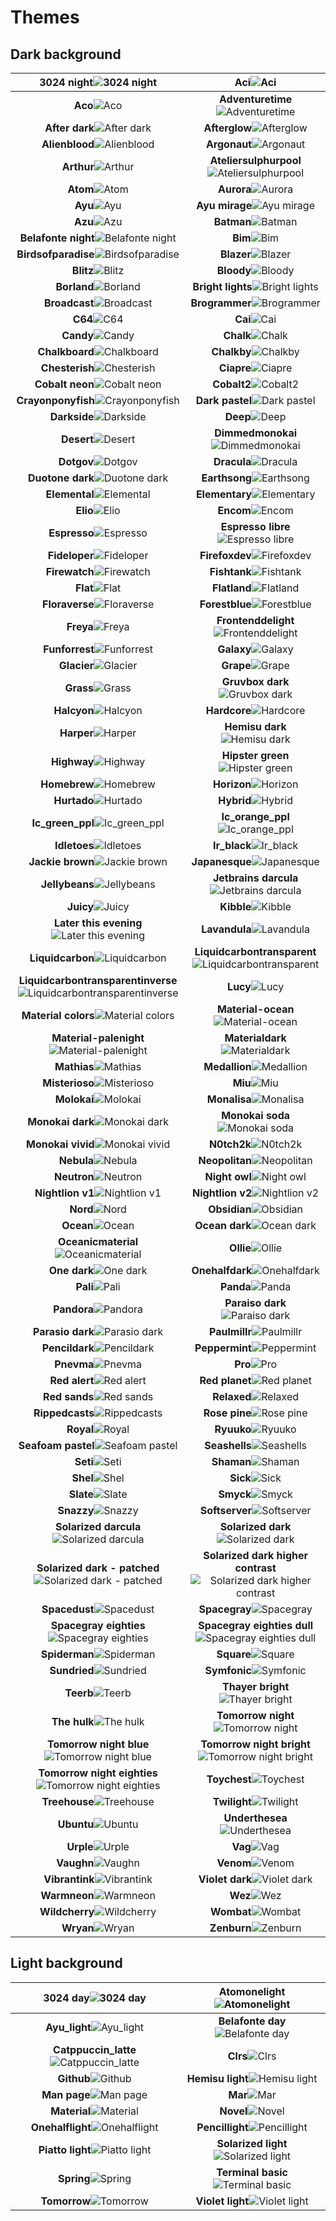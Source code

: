 # Themes

## Dark background

**3024 night**![3024 night](images/3024-Night.png) | **Aci**![Aci](images/Aci.png) 
:---------------------------------------------:|:----------------------------------------------:
**Aco**![Aco](images/Aco.png) | **Adventuretime**![Adventuretime](images/AdventureTime.png) 
**After dark**![After dark](images/After-Dark.png) | **Afterglow**![Afterglow](images/Afterglow.png) 
**Alienblood**![Alienblood](images/AlienBlood.png) | **Argonaut**![Argonaut](images/Argonaut.png) 
**Arthur**![Arthur](images/Arthur.png) | **Ateliersulphurpool**![Ateliersulphurpool](images/AtelierSulphurpool.png) 
**Atom**![Atom](images/Atom.png) | **Aurora**![Aurora](images/Aurora.png) 
**Ayu**![Ayu](images/ayu.png) | **Ayu mirage**![Ayu mirage](images/Ayu-mirage.png) 
**Azu**![Azu](images/Azu.png) | **Batman**![Batman](images/Batman.png) 
**Belafonte night**![Belafonte night](images/Belafonte-Night.png) | **Bim**![Bim](images/Bim.png) 
**Birdsofparadise**![Birdsofparadise](images/BirdsOfParadise.png) | **Blazer**![Blazer](images/Blazer.png) 
**Blitz**![Blitz](images/Blitz.png) | **Bloody**![Bloody](images/Bloody.png) 
**Borland**![Borland](images/Borland.png) | **Bright lights**![Bright lights](images/Bright-Lights.png) 
**Broadcast**![Broadcast](images/Broadcast.png) | **Brogrammer**![Brogrammer](images/Brogrammer.png) 
**C64**![C64](images/C64.png) | **Cai**![Cai](images/Cai.png) 
**Candy**![Candy](images/Candy.png) | **Chalk**![Chalk](images/Chalk.png) 
**Chalkboard**![Chalkboard](images/Chalkboard.png) | **Chalkby**![Chalkby](images/Chalkby.png) 
**Chesterish**![Chesterish](images/Chesterish.png) | **Ciapre**![Ciapre](images/Ciapre.png) 
**Cobalt neon**![Cobalt neon](images/Cobalt-Neon.png) | **Cobalt2**![Cobalt2](images/Cobalt2.png) 
**Crayonponyfish**![Crayonponyfish](images/CrayonPonyFish.png) | **Dark pastel**![Dark pastel](images/Dark-Pastel.png) 
**Darkside**![Darkside](images/Darkside.png) | **Deep**![Deep](images/deep.png) 
**Desert**![Desert](images/Desert.png) | **Dimmedmonokai**![Dimmedmonokai](images/DimmedMonokai.png) 
**Dotgov**![Dotgov](images/DotGov.png) | **Dracula**![Dracula](images/Dracula.png) 
**Duotone dark**![Duotone dark](images/Duotone-Dark.png) | **Earthsong**![Earthsong](images/Earthsong.png) 
**Elemental**![Elemental](images/Elemental.png) | **Elementary**![Elementary](images/Elementary.png) 
**Elio**![Elio](images/Elio.png) | **Encom**![Encom](images/ENCOM.png) 
**Espresso**![Espresso](images/Espresso.png) | **Espresso libre**![Espresso libre](images/Espresso-Libre.png) 
**Fideloper**![Fideloper](images/Fideloper.png) | **Firefoxdev**![Firefoxdev](images/FirefoxDev.png) 
**Firewatch**![Firewatch](images/Firewatch.png) | **Fishtank**![Fishtank](images/FishTank.png) 
**Flat**![Flat](images/Flat.png) | **Flatland**![Flatland](images/Flatland.png) 
**Floraverse**![Floraverse](images/Floraverse.png) | **Forestblue**![Forestblue](images/ForestBlue.png) 
**Freya**![Freya](images/Freya.png) | **Frontenddelight**![Frontenddelight](images/FrontEndDelight.png) 
**Funforrest**![Funforrest](images/FunForrest.png) | **Galaxy**![Galaxy](images/Galaxy.png) 
**Glacier**![Glacier](images/Glacier.png) | **Grape**![Grape](images/Grape.png) 
**Grass**![Grass](images/Grass.png) | **Gruvbox dark**![Gruvbox dark](images/Gruvbox-Dark.png) 
**Halcyon**![Halcyon](images/Halcyon.png) | **Hardcore**![Hardcore](images/Hardcore.png) 
**Harper**![Harper](images/Harper.png) | **Hemisu dark**![Hemisu dark](images/Hemisu-dark.png) 
**Highway**![Highway](images/Highway.png) | **Hipster green**![Hipster green](images/Hipster-Green.png) 
**Homebrew**![Homebrew](images/Homebrew.png) | **Horizon**![Horizon](images/Horizon.png) 
**Hurtado**![Hurtado](images/Hurtado.png) | **Hybrid**![Hybrid](images/Hybrid.png) 
**Ic_green_ppl**![Ic_green_ppl](images/IC_Green_PPL.png) | **Ic_orange_ppl**![Ic_orange_ppl](images/IC_Orange_PPL.png) 
**Idletoes**![Idletoes](images/idleToes.png) | **Ir_black**![Ir_black](images/IR_Black.png) 
**Jackie brown**![Jackie brown](images/Jackie-Brown.png) | **Japanesque**![Japanesque](images/Japanesque.png) 
**Jellybeans**![Jellybeans](images/Jellybeans.png) | **Jetbrains darcula**![Jetbrains darcula](images/JetBrains-Darcula.png) 
**Juicy**![Juicy](images/Juicy.png) | **Kibble**![Kibble](images/Kibble.png) 
**Later this evening**![Later this evening](images/Later-This-Evening.png) | **Lavandula**![Lavandula](images/Lavandula.png) 
**Liquidcarbon**![Liquidcarbon](images/LiquidCarbon.png) | **Liquidcarbontransparent**![Liquidcarbontransparent](images/LiquidCarbonTransparent.png) 
**Liquidcarbontransparentinverse**![Liquidcarbontransparentinverse](images/LiquidCarbonTransparentInverse.png) | **Lucy**![Lucy](images/Lucy.png) 
**Material colors**![Material colors](images/Material-colors.png) | **Material-ocean**![Material-ocean](images/Material-Ocean.png) 
**Material-palenight**![Material-palenight](images/Material-Palenight.png) | **Materialdark**![Materialdark](images/MaterialDark.png) 
**Mathias**![Mathias](images/Mathias.png) | **Medallion**![Medallion](images/Medallion.png) 
**Misterioso**![Misterioso](images/Misterioso.png) | **Miu**![Miu](images/Miu.png) 
**Molokai**![Molokai](images/Molokai.png) | **Monalisa**![Monalisa](images/MonaLisa.png) 
**Monokai dark**![Monokai dark](images/Monokai-dark.png) | **Monokai soda**![Monokai soda](images/Monokai-Soda.png) 
**Monokai vivid**![Monokai vivid](images/Monokai-Vivid.png) | **N0tch2k**![N0tch2k](images/N0tch2k.png) 
**Nebula**![Nebula](images/Nebula.png) | **Neopolitan**![Neopolitan](images/Neopolitan.png) 
**Neutron**![Neutron](images/Neutron.png) | **Night owl**![Night owl](images/Night-Owl.png) 
**Nightlion v1**![Nightlion v1](images/NightLion-v1.png) | **Nightlion v2**![Nightlion v2](images/NightLion-v2.png) 
**Nord**![Nord](images/Nord.png) | **Obsidian**![Obsidian](images/Obsidian.png) 
**Ocean**![Ocean](images/Ocean.png) | **Ocean dark**![Ocean dark](images/Ocean-dark.png) 
**Oceanicmaterial**![Oceanicmaterial](images/OceanicMaterial.png) | **Ollie**![Ollie](images/Ollie.png) 
**One dark**![One dark](images/One-dark.png) | **Onehalfdark**![Onehalfdark](images/OneHalfDark.png) 
**Pali**![Pali](images/Pali.png) | **Panda**![Panda](images/Panda.png) 
**Pandora**![Pandora](images/Pandora.png) | **Paraiso dark**![Paraiso dark](images/Paraiso-Dark.png) 
**Parasio dark**![Parasio dark](images/Parasio-Dark.png) | **Paulmillr**![Paulmillr](images/PaulMillr.png) 
**Pencildark**![Pencildark](images/PencilDark.png) | **Peppermint**![Peppermint](images/Peppermint.png) 
**Pnevma**![Pnevma](images/Pnevma.png) | **Pro**![Pro](images/Pro.png) 
**Red alert**![Red alert](images/Red-Alert.png) | **Red planet**![Red planet](images/Red-Planet.png) 
**Red sands**![Red sands](images/Red-Sands.png) | **Relaxed**![Relaxed](images/Relaxed.png) 
**Rippedcasts**![Rippedcasts](images/Rippedcasts.png) | **Rose pine**![Rose pine](images/Rose-Pine.png) 
**Royal**![Royal](images/Royal.png) | **Ryuuko**![Ryuuko](images/Ryuuko.png) 
**Seafoam pastel**![Seafoam pastel](images/Seafoam-Pastel.png) | **Seashells**![Seashells](images/SeaShells.png) 
**Seti**![Seti](images/Seti.png) | **Shaman**![Shaman](images/Shaman.png) 
**Shel**![Shel](images/Shel.png) | **Sick**![Sick](images/Sick.png) 
**Slate**![Slate](images/Slate.png) | **Smyck**![Smyck](images/Smyck.png) 
**Snazzy**![Snazzy](images/Snazzy.png) | **Softserver**![Softserver](images/SoftServer.png) 
**Solarized darcula**![Solarized darcula](images/Solarized-Darcula.png) | **Solarized dark**![Solarized dark](images/Solarized-Dark.png) 
**Solarized dark - patched**![Solarized dark - patched](images/Solarized-Dark---Patched.png) | **Solarized dark higher contrast**![Solarized dark higher contrast](images/Solarized-Dark-Higher-Contrast.png) 
**Spacedust**![Spacedust](images/Spacedust.png) | **Spacegray**![Spacegray](images/SpaceGray.png) 
**Spacegray eighties**![Spacegray eighties](images/SpaceGray-Eighties.png) | **Spacegray eighties dull**![Spacegray eighties dull](images/SpaceGray-Eighties-Dull.png) 
**Spiderman**![Spiderman](images/Spiderman.png) | **Square**![Square](images/Square.png) 
**Sundried**![Sundried](images/Sundried.png) | **Symfonic**![Symfonic](images/Symfonic.png) 
**Teerb**![Teerb](images/Teerb.png) | **Thayer bright**![Thayer bright](images/Thayer-Bright.png) 
**The hulk**![The hulk](images/The-Hulk.png) | **Tomorrow night**![Tomorrow night](images/Tomorrow-Night.png) 
**Tomorrow night blue**![Tomorrow night blue](images/Tomorrow-Night-Blue.png) | **Tomorrow night bright**![Tomorrow night bright](images/Tomorrow-Night-Bright.png) 
**Tomorrow night eighties**![Tomorrow night eighties](images/Tomorrow-Night-Eighties.png) | **Toychest**![Toychest](images/ToyChest.png) 
**Treehouse**![Treehouse](images/Treehouse.png) | **Twilight**![Twilight](images/Twilight.png) 
**Ubuntu**![Ubuntu](images/Ubuntu.png) | **Underthesea**![Underthesea](images/UnderTheSea.png) 
**Urple**![Urple](images/Urple.png) | **Vag**![Vag](images/Vag.png) 
**Vaughn**![Vaughn](images/Vaughn.png) | **Venom**![Venom](images/Venom.png) 
**Vibrantink**![Vibrantink](images/VibrantInk.png) | **Violet dark**![Violet dark](images/Violet-Dark.png) 
**Warmneon**![Warmneon](images/WarmNeon.png) | **Wez**![Wez](images/Wez.png) 
**Wildcherry**![Wildcherry](images/WildCherry.png) | **Wombat**![Wombat](images/Wombat.png) 
**Wryan**![Wryan](images/Wryan.png) | **Zenburn**![Zenburn](images/Zenburn.png) 


## Light background

**3024 day**![3024 day](images/3024-Day.png) | **Atomonelight**![Atomonelight](images/AtomOneLight.png) 
:---------------------------------------------:|:----------------------------------------------:
**Ayu_light**![Ayu_light](images/ayu_light.png) | **Belafonte day**![Belafonte day](images/Belafonte-Day.png) 
**Catppuccin_latte**![Catppuccin_latte](images/Catppuccin_Latte.png) | **Clrs**![Clrs](images/CLRS.png) 
**Github**![Github](images/Github.png) | **Hemisu light**![Hemisu light](images/Hemisu-light.png) 
**Man page**![Man page](images/Man-Page.png) | **Mar**![Mar](images/Mar.png) 
**Material**![Material](images/Material.png) | **Novel**![Novel](images/Novel.png) 
**Onehalflight**![Onehalflight](images/OneHalfLight.png) | **Pencillight**![Pencillight](images/PencilLight.png) 
**Piatto light**![Piatto light](images/Piatto-Light.png) | **Solarized light**![Solarized light](images/Solarized-Light.png) 
**Spring**![Spring](images/Spring.png) | **Terminal basic**![Terminal basic](images/Terminal-Basic.png) 
**Tomorrow**![Tomorrow](images/Tomorrow.png) | **Violet light**![Violet light](images/Violet-Light.png) 

    